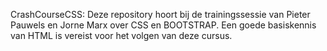 CrashCourseCSS:
Deze repository hoort bij de trainingssessie van Pieter Pauwels en Jorne Marx over CSS en BOOTSTRAP. Een goede basiskennis van HTML is vereist voor het volgen van deze cursus.
